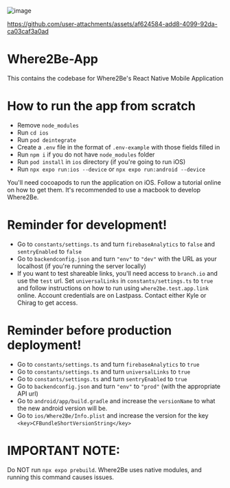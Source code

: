 ![image](https://github.com/user-attachments/assets/86602d5e-c444-44c3-853c-60ff5880abca)  

https://github.com/user-attachments/assets/af624584-add8-4099-92da-ca03caf3a0ad  

# Where2Be-App
This contains the codebase for Where2Be's React Native Mobile Application

# How to run the app from scratch

- Remove `node_modules`
- Run `cd ios`
- Run `pod deintegrate`
- Create a `.env` file in the format of `.env-example` with those fields filled in
- Run `npm i` if you do not have `node_modules` folder
- Run `pod install` in `ios` directory (if you're going to run iOS)
- Run `npx expo run:ios --device` or `npx expo run:android --device`

You'll need cocoapods to run the application on iOS. Follow a tutorial online on how to get them. It's recommended to use a macbook to develop Where2Be.

# Reminder for development!

- Go to `constants/settings.ts` and turn `firebaseAnalytics` to `false` and `sentryEnabled` to `false`
- Go to `backendconfig.json` and turn `"env"` to `"dev"` with the URL as your localhost (if you're running the server locally)
- If you want to test shareable links, you'll need access to `branch.io` and use the `test` url. Set `universalLinks` in `constants/settings.ts` to `true` and follow instructions on how to run using `where2be.test.app.link` online. Account credentials are on Lastpass. Contact either Kyle or Chirag to get access.

# Reminder before production deployment!

- Go to `constants/settings.ts` and turn `firebaseAnalytics` to `true`
- Go to `constants/settings.ts` and turn `universalLinks` to `true`
- Go to `constants/settings.ts` and turn `sentryEnabled` to `true`
- Go to `backendconfig.json` and turn `"env"` to `"prod"` (with the appropriate API url)
- Go to `android/app/build.gradle` and increase the `versionName` to what the new android version will be.
- Go to `ios/Where2Be/Info.plist` and increase the version for the key `<key>CFBundleShortVersionString</key>`

# IMPORTANT NOTE:

Do NOT run `npx expo prebuild`. Where2Be uses native modules, and running this command causes issues.

